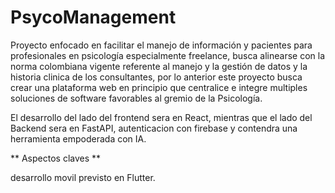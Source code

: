 # PsycoManagement
Proyecto enfocado en facilitar el manejo de información y pacientes para profesionales en psicología especialmente freelance, busca alinearse con la norma colombiana vigente referente al manejo y la gestión de datos y la historia clinica de los consultantes, por lo anterior este proyecto busca crear una plataforma web en principio que centralice e integre multiples soluciones de software favorables al gremio de la Psicología.

El desarrollo del lado del frontend sera en React, mientras que el lado del Backend sera en FastAPI, autenticacion con firebase y contendra una herramienta empoderada con IA.

** Aspectos claves **

desarrollo movil previsto en Flutter.
